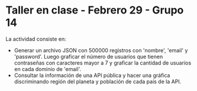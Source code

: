 # Taller en clase - Febrero 29 -  Grupo 14

La actividad consiste en:
* Generar un archivo JSON con 500000 registros con 'nombre', 'email' y 'password'. Luego graficar el número de usuarios que tienen contraseñas con caracteres mayor a 7 y graficar la cantidad de usuarios en cada dominio de 'email'.
* Consultar la información de una API pública y hacer una gráfica discriminando región del planeta y población de cada país de la API.
